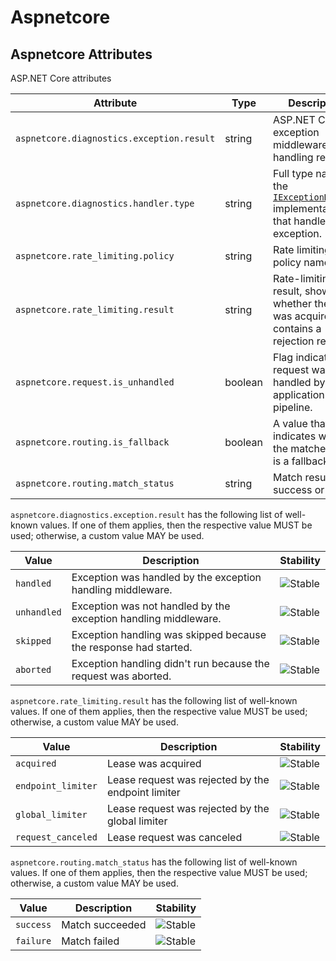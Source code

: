 <!--- Hugo front matter used to generate the website version of this page:
--->

<!-- NOTE: THIS FILE IS AUTOGENERATED. DO NOT EDIT BY HAND. -->
<!-- see templates/registry/markdown/attribute_namespace.md.j2 -->

# Aspnetcore

## Aspnetcore Attributes

ASP.NET Core attributes

| Attribute                                 | Type    | Description                                                                                                                                                                       | Examples                                         | Stability                                                  |
| ----------------------------------------- | ------- | --------------------------------------------------------------------------------------------------------------------------------------------------------------------------------- | ------------------------------------------------ | ---------------------------------------------------------- |
| `aspnetcore.diagnostics.exception.result` | string  | ASP.NET Core exception middleware handling result                                                                                                                                 | `handled`; `unhandled`; `skipped`                | ![Stable](https://img.shields.io/badge/-stable-lightgreen) |
| `aspnetcore.diagnostics.handler.type`     | string  | Full type name of the [`IExceptionHandler`](https://learn.microsoft.com/dotnet/api/microsoft.aspnetcore.diagnostics.iexceptionhandler) implementation that handled the exception. | `Contoso.MyHandler`                              | ![Stable](https://img.shields.io/badge/-stable-lightgreen) |
| `aspnetcore.rate_limiting.policy`         | string  | Rate limiting policy name.                                                                                                                                                        | `fixed`; `sliding`; `token`                      | ![Stable](https://img.shields.io/badge/-stable-lightgreen) |
| `aspnetcore.rate_limiting.result`         | string  | Rate-limiting result, shows whether the lease was acquired or contains a rejection reason                                                                                         | `acquired`; `endpoint_limiter`; `global_limiter` | ![Stable](https://img.shields.io/badge/-stable-lightgreen) |
| `aspnetcore.request.is_unhandled`         | boolean | Flag indicating if request was handled by the application pipeline.                                                                                                               | `true`                                           | ![Stable](https://img.shields.io/badge/-stable-lightgreen) |
| `aspnetcore.routing.is_fallback`          | boolean | A value that indicates whether the matched route is a fallback route.                                                                                                             | `true`                                           | ![Stable](https://img.shields.io/badge/-stable-lightgreen) |
| `aspnetcore.routing.match_status`         | string  | Match result - success or failure                                                                                                                                                 | `success`; `failure`                             | ![Stable](https://img.shields.io/badge/-stable-lightgreen) |

`aspnetcore.diagnostics.exception.result` has the following list of well-known values. If one of them applies, then the respective value MUST be used; otherwise, a custom value MAY be used.

| Value       | Description                                                      | Stability                                                  |
| ----------- | ---------------------------------------------------------------- | ---------------------------------------------------------- |
| `handled`   | Exception was handled by the exception handling middleware.      | ![Stable](https://img.shields.io/badge/-stable-lightgreen) |
| `unhandled` | Exception was not handled by the exception handling middleware.  | ![Stable](https://img.shields.io/badge/-stable-lightgreen) |
| `skipped`   | Exception handling was skipped because the response had started. | ![Stable](https://img.shields.io/badge/-stable-lightgreen) |
| `aborted`   | Exception handling didn't run because the request was aborted.   | ![Stable](https://img.shields.io/badge/-stable-lightgreen) |

`aspnetcore.rate_limiting.result` has the following list of well-known values. If one of them applies, then the respective value MUST be used; otherwise, a custom value MAY be used.

| Value              | Description                                        | Stability                                                  |
| ------------------ | -------------------------------------------------- | ---------------------------------------------------------- |
| `acquired`         | Lease was acquired                                 | ![Stable](https://img.shields.io/badge/-stable-lightgreen) |
| `endpoint_limiter` | Lease request was rejected by the endpoint limiter | ![Stable](https://img.shields.io/badge/-stable-lightgreen) |
| `global_limiter`   | Lease request was rejected by the global limiter   | ![Stable](https://img.shields.io/badge/-stable-lightgreen) |
| `request_canceled` | Lease request was canceled                         | ![Stable](https://img.shields.io/badge/-stable-lightgreen) |

`aspnetcore.routing.match_status` has the following list of well-known values. If one of them applies, then the respective value MUST be used; otherwise, a custom value MAY be used.

| Value     | Description     | Stability                                                  |
| --------- | --------------- | ---------------------------------------------------------- |
| `success` | Match succeeded | ![Stable](https://img.shields.io/badge/-stable-lightgreen) |
| `failure` | Match failed    | ![Stable](https://img.shields.io/badge/-stable-lightgreen) |
